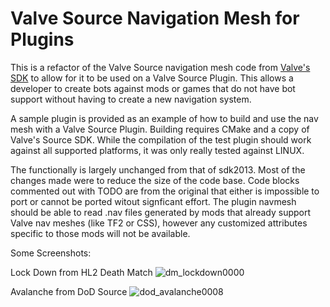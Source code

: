 # Valve Source Navigation Mesh for Plugins
This is a refactor of the Valve Source navigation mesh code from [Valve's SDK](https://github.com/alliedmodders/hl2sdk) to allow for it to be used on a Valve Source Plugin. This allows a developer to create bots against mods or games that do not have bot support without having to create a new navigation system.  

A sample plugin is provided as an example of how to build and use the nav mesh with a Valve Source Plugin.  Building requires CMake and a copy of Valve's Source SDK.  While the compilation of the test plugin should work against all supported platforms, it was only really tested against LINUX.

The functionally is largely unchanged from that of sdk2013.  Most of the changes made were to reduce the size of the code base.  Code blocks commented out with TODO are from the original that either is impossible to port or cannot be ported witout signficant effort.  The plugin navmesh should be able to read .nav files generated by mods that already support Valve nav meshes (like TF2 or CSS), however any customized attributes specific to those mods will not be available.

Some Screenshots:

Lock Down from HL2 Death Match
![dm_lockdown0000](https://user-images.githubusercontent.com/43772004/48299281-dc221200-e47f-11e8-907b-f2b44e5976a2.jpeg)

Avalanche from DoD Source
![dod_avalanche0008](https://user-images.githubusercontent.com/43772004/48299306-59e61d80-e480-11e8-827a-82d156b10fa7.jpeg)
